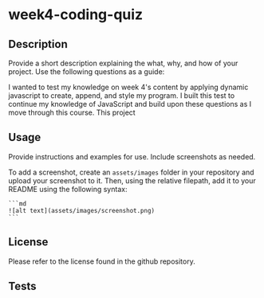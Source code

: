 # week4-coding-quiz

## Description

Provide a short description explaining the what, why, and how of your project. Use the following questions as a guide:

I wanted to test my knowledge on week 4's content by applying dynamic javascript to create, append, and style my program. I built this test to continue my knowledge of JavaScript and build upon these questions as I move through this course. This project 

## Usage

Provide instructions and examples for use. Include screenshots as needed.

To add a screenshot, create an `assets/images` folder in your repository and upload your screenshot to it. Then, using the relative filepath, add it to your README using the following syntax:

    ```md
    ![alt text](assets/images/screenshot.png)
    ```

## License

Please refer to the license found in the github repository.

## Tests